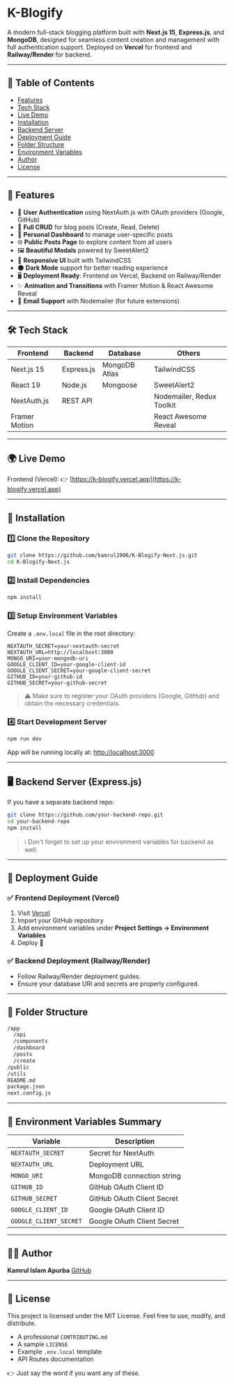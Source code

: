 # K-Blogify

A modern full-stack blogging platform built with **Next.js 15**, **Express.js**, and **MongoDB**, designed for seamless content creation and management with full authentication support.
Deployed on **Vercel** for frontend and **Railway/Render** for backend.

---

## 📖 Table of Contents

* [Features](#-features)
* [Tech Stack](#-tech-stack)
* [Live Demo](#-live-demo)
* [Installation](#-installation)
* [Backend Server](#-backend-server)
* [Deployment Guide](#-deployment-guide)
* [Folder Structure](#-folder-structure)
* [Environment Variables](#-environment-variables)
* [Author](#-author)
* [License](#-license)

---

## 🚀 Features

* 🔐 **User Authentication** using NextAuth.js with OAuth providers (Google, GitHub)
* 📝 **Full CRUD** for blog posts (Create, Read, Delete)
* 🎯 **Personal Dashboard** to manage user-specific posts
* 🌐 **Public Posts Page** to explore content from all users
* 🖼 **Beautiful Modals** powered by SweetAlert2
* 🎨 **Responsive UI** built with TailwindCSS
* 🌑 **Dark Mode** support for better reading experience
* 🖥 **Deployment Ready**: Frontend on Vercel, Backend on Railway/Render
* ✨ **Animation and Transitions** with Framer Motion & React Awesome Reveal
* 📩 **Email Support** with Nodemailer (for future extensions)

---

## 🛠 Tech Stack

| Frontend      | Backend    | Database      | Others                    |
| ------------- | ---------- | ------------- | ------------------------- |
| Next.js 15    | Express.js | MongoDB Atlas | TailwindCSS               |
| React 19      | Node.js    | Mongoose      | SweetAlert2               |
| NextAuth.js   | REST API   |               | Nodemailer, Redux Toolkit |
| Framer Motion |            |               | React Awesome Reveal      |

---

## 🌍 Live Demo

Frontend (Vercel): 👉 [https://k-blogify.vercel.app](https://k-blogify.vercel.app)

---

## 🔧 Installation

### 1️⃣ Clone the Repository

```bash
git clone https://github.com/kamrul2006/K-Blogify-Next.js.git
cd K-Blogify-Next.js
```

### 2️⃣ Install Dependencies

```bash
npm install
```

### 3️⃣ Setup Environment Variables

Create a `.env.local` file in the root directory:

```env
NEXTAUTH_SECRET=your-nextauth-secret
NEXTAUTH_URL=http://localhost:3000
MONGO_URI=your-mongodb-uri
GOOGLE_CLIENT_ID=your-google-client-id
GOOGLE_CLIENT_SECRET=your-google-client-secret
GITHUB_ID=your-github-id
GITHUB_SECRET=your-github-secret
```

> ⚠️ Make sure to register your OAuth providers (Google, GitHub) and obtain the necessary credentials.

### 4️⃣ Start Development Server

```bash
npm run dev
```

App will be running locally at: [http://localhost:3000](http://localhost:3000)

---

## 🖥 Backend Server (Express.js)

If you have a separate backend repo:

```bash
git clone https://github.com/your-backend-repo.git
cd your-backend-repo
npm install
```

> ℹ️ Don't forget to set up your environment variables for backend as well.

---

## 🚀 Deployment Guide

### ✅ Frontend Deployment (Vercel)

1. Visit [Vercel](https://vercel.com/)
2. Import your GitHub repository
3. Add environment variables under **Project Settings → Environment Variables**
4. Deploy 🚀

### ✅ Backend Deployment (Railway/Render)

* Follow Railway/Render deployment guides.
* Ensure your database URI and secrets are properly configured.

---

## 📂 Folder Structure

```bash
/app
  /api
  /components
  /dashboard
  /posts
  /create
/public
/utils
README.md
package.json
next.config.js
```

---

## 🔐 Environment Variables Summary

| Variable               | Description                |
| ---------------------- | -------------------------- |
| `NEXTAUTH_SECRET`      | Secret for NextAuth        |
| `NEXTAUTH_URL`         | Deployment URL             |
| `MONGO_URI`            | MongoDB connection string  |
| `GITHUB_ID`            | GitHub OAuth Client ID     |
| `GITHUB_SECRET`        | GitHub OAuth Client Secret |
| `GOOGLE_CLIENT_ID`     | Google OAuth Client ID     |
| `GOOGLE_CLIENT_SECRET` | Google OAuth Client Secret |

---

## 👨‍💻 Author

**Kamrul Islam Apurba**
[GitHub](https://github.com/kamrul2006)

---

## 📝 License

This project is licensed under the MIT License.
Feel free to use, modify, and distribute.

* A professional `CONTRIBUTING.md`
* A sample `LICENSE`
* Example `.env.local` template
* API Routes documentation

👉 Just say the word if you want any of these.
